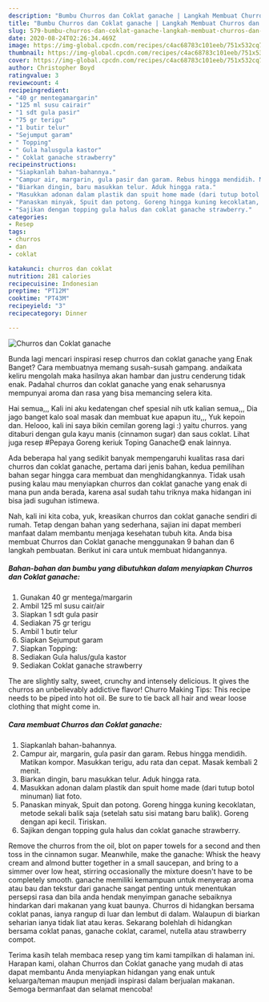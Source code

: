 ```yaml
---
description: "Bumbu Churros dan Coklat ganache | Langkah Membuat Churros dan Coklat ganache Yang Enak Dan Lezat"
title: "Bumbu Churros dan Coklat ganache | Langkah Membuat Churros dan Coklat ganache Yang Enak Dan Lezat"
slug: 579-bumbu-churros-dan-coklat-ganache-langkah-membuat-churros-dan-coklat-ganache-yang-enak-dan-lezat
date: 2020-08-24T02:26:34.469Z
image: https://img-global.cpcdn.com/recipes/c4ac68783c101eeb/751x532cq70/churros-dan-coklat-ganache-foto-resep-utama.jpg
thumbnail: https://img-global.cpcdn.com/recipes/c4ac68783c101eeb/751x532cq70/churros-dan-coklat-ganache-foto-resep-utama.jpg
cover: https://img-global.cpcdn.com/recipes/c4ac68783c101eeb/751x532cq70/churros-dan-coklat-ganache-foto-resep-utama.jpg
author: Christopher Boyd
ratingvalue: 3
reviewcount: 4
recipeingredient:
- "40 gr mentegamargarin"
- "125 ml susu cairair"
- "1 sdt gula pasir"
- "75 gr terigu"
- "1 butir telur"
- "Sejumput garam"
- " Topping"
- " Gula halusgula kastor"
- " Coklat ganache strawberry"
recipeinstructions:
- "Siapkanlah bahan-bahannya."
- "Campur air, margarin, gula pasir dan garam. Rebus hingga mendidih. Matikan kompor. Masukkan terigu, adu rata dan cepat. Masak kembali 2 menit."
- "Biarkan dingin, baru masukkan telur. Aduk hingga rata."
- "Masukkan adonan dalam plastik dan spuit home made (dari tutup botol minuman) liat foto."
- "Panaskan minyak, Spuit dan potong. Goreng hingga kuning kecoklatan, metode sekali balik saja (setelah satu sisi matang baru balik). Goreng dengan api kecil. Tiriskan."
- "Sajikan dengan topping gula halus dan coklat ganache strawberry."
categories:
- Resep
tags:
- churros
- dan
- coklat

katakunci: churros dan coklat 
nutrition: 281 calories
recipecuisine: Indonesian
preptime: "PT12M"
cooktime: "PT43M"
recipeyield: "3"
recipecategory: Dinner

---
```



![Churros dan Coklat ganache](https://img-global.cpcdn.com/recipes/c4ac68783c101eeb/751x532cq70/churros-dan-coklat-ganache-foto-resep-utama.jpg)

Bunda lagi mencari inspirasi resep churros dan coklat ganache yang Enak Banget? Cara membuatnya memang susah-susah gampang. andaikata keliru mengolah maka hasilnya akan hambar dan justru cenderung tidak enak. Padahal churros dan coklat ganache yang enak seharusnya mempunyai aroma dan rasa yang bisa memancing selera kita.

Hai semua,,, Kali ini aku kedatengan chef spesial nih utk kalian semua,,, Dia jago banget kalo soal masak dan membuat kue apapun itu,,, Yuk kepoin dan. Helooo, kali ini saya bikin cemilan goreng lagi :) yaitu churros. yang ditaburi dengan gula kayu manis (cinnamon sugar) dan saus coklat. Lihat juga resep #Pepaya Goreng keriuk Toping Ganache😋 enak lainnya.

Ada beberapa hal yang sedikit banyak mempengaruhi kualitas rasa dari churros dan coklat ganache, pertama dari jenis bahan, kedua pemilihan bahan segar hingga cara membuat dan menghidangkannya. Tidak usah pusing kalau mau menyiapkan churros dan coklat ganache yang enak di mana pun anda berada, karena asal sudah tahu triknya maka hidangan ini bisa jadi suguhan istimewa.


Nah, kali ini kita coba, yuk, kreasikan churros dan coklat ganache sendiri di rumah. Tetap dengan bahan yang sederhana, sajian ini dapat memberi manfaat dalam membantu menjaga kesehatan tubuh kita. Anda bisa membuat Churros dan Coklat ganache menggunakan 9 bahan dan 6 langkah pembuatan. Berikut ini cara untuk membuat hidangannya.

<!--inarticleads1-->

##### Bahan-bahan dan bumbu yang dibutuhkan dalam menyiapkan Churros dan Coklat ganache:

1. Gunakan 40 gr mentega/margarin
1. Ambil 125 ml susu cair/air
1. Siapkan 1 sdt gula pasir
1. Sediakan 75 gr terigu
1. Ambil 1 butir telur
1. Siapkan Sejumput garam
1. Siapkan  Topping:
1. Sediakan  Gula halus/gula kastor
1. Sediakan  Coklat ganache strawberry


The are slightly salty, sweet, crunchy and intensely delicious. It gives the churros an unbelievably addictive flavor! Churro Making Tips: This recipe needs to be piped into hot oil. Be sure to tie back all hair and wear loose clothing that might come in. 

<!--inarticleads2-->

##### Cara membuat Churros dan Coklat ganache:

1. Siapkanlah bahan-bahannya.
1. Campur air, margarin, gula pasir dan garam. Rebus hingga mendidih. Matikan kompor. Masukkan terigu, adu rata dan cepat. Masak kembali 2 menit.
1. Biarkan dingin, baru masukkan telur. Aduk hingga rata.
1. Masukkan adonan dalam plastik dan spuit home made (dari tutup botol minuman) liat foto.
1. Panaskan minyak, Spuit dan potong. Goreng hingga kuning kecoklatan, metode sekali balik saja (setelah satu sisi matang baru balik). Goreng dengan api kecil. Tiriskan.
1. Sajikan dengan topping gula halus dan coklat ganache strawberry.


Remove the churros from the oil, blot on paper towels for a second and then toss in the cinnamon sugar. Meanwhile, make the ganache: Whisk the heavy cream and almond butter together in a small saucepan, and bring to a simmer over low heat, stirring occasionally the mixture doesn&#39;t have to be completely smooth. ganache memiliki kemampuan untuk menyerap aroma atau bau dan tekstur dari ganache sangat penting untuk menentukan persepsi rasa dan bila anda hendak menyimpan ganache sebaiknya hindarkan dari makanan yang kuat baunya. Churros di hidangkan bersama coklat panas, ianya rangup di luar dan lembut di dalam. Walaupun di biarkan seharian ianya tidak liat atau keras. Sekarang bolehlah di hidangkan bersama coklat panas, ganache coklat, caramel, nutella atau strawberry compot. 

Terima kasih telah membaca resep yang tim kami tampilkan di halaman ini. Harapan kami, olahan Churros dan Coklat ganache yang mudah di atas dapat membantu Anda menyiapkan hidangan yang enak untuk keluarga/teman maupun menjadi inspirasi dalam berjualan makanan. Semoga bermanfaat dan selamat mencoba!
